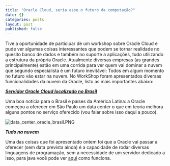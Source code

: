 ```yaml
---
title: "Oracle Cloud, seria esse o futuro da computação?"
date: {}
categories: posts
layout: post
published: false
---
```


Tive a oportunidade de participar de um workshop sobre Oracle Cloud e pude ver algumas coisas interessantes que podem se tornar realidade no quesito banco de dados e também no suporte a aplicações, tudo utilizando a estrutura da própria Oracle.
Atualmente diversas empresas (as grandes principalmente) estão em uma corrida para ver quem vai dominar a nuvem que segundo especialista é um futuro inevitável: Todos em algum momento no futuro vão estar na nuvem.
No WorkShop foram apresentados diversas funcionalidades da nuvem da Oracle, listo as mais importantes abaixo:

[***Servidor Oracle Cloud localizado no Brasil***](https://www.oracle.com/corporate/pressrelease/data-center-brazil-062415.html)

Uma boa notícia para o Brasil e países da América Latina: a Oracle começou a oferecer em São Paulo um data center o que em teoria melhora alguns pontos no serviço oferecido (vou falar sobre isso daqui a pouco).

![data_center_oracle_brasil.PNG]({{site.baseurl}}/_img/oracle_cloud/data_center_oracle_brasil.PNG)

***Tudo na nuvem***

Uma das coisas que foi apresentado ontem foi que a Oracle vai passar a oferecer (sem data prevista ainda) é a capacidade de rodar diversas linguagens de programação, sem a necessidade de um servidor dedicado a isso, para java você pode ver [aqui](https://cloud.oracle.com/en_US/java) como funciona.

